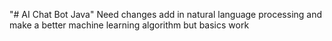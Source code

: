 "# AI Chat Bot Java" 
Need changes add in natural language processing and make a better machine learning algorithm but basics work
